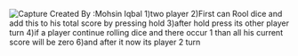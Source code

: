 
![Capture](https://user-images.githubusercontent.com/49721752/58489133-176a0100-8184-11e9-806a-4c10b41ee806.PNG)
Created By :Mohsin Iqbal
1)two player 
2)First can Rool dice and add this to his total score by pressing hold
3)after hold press its other player turn
4)if a player continue rolling dice and there occur 1 than all his current score will be zero
6)and after it now its player 2 turn
